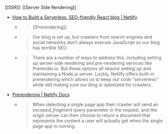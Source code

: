 
[[SSR]]: [[Server Side Rendering]]
- [How to Build a Serverless, SEO-friendly React blog | Netlify](https://www.netlify.com/blog/2017/09/26/how-to-build-a-serverless-seo-friendly-react-blog/)
    - > [[Prerendering]]
    - >  Our blog is set up, but crawlers from search engines and social networks don’t always execute JavaScript so our blog has terrible SEO.
    - >  There are a number of ways to address this, including setting up server-side rendering and pre-rendering services like Prerender.io. But these options all require setting up and maintaining a Node.js server. Luckly, Netlify offers built-in prerendering which allows us to keep our code “serverless” while still making sure our blog is optimized for crawlers.
- [Prerendering | Netlify Docs](https://docs.netlify.com/site-deploys/post-processing/prerendering/)
    - > When detecting a single page app their crawler will send an _escaped_fragment_ query parameter in the request, and the origin server can then choose to return a document that represents the content a user will actually get when the single page app is running.